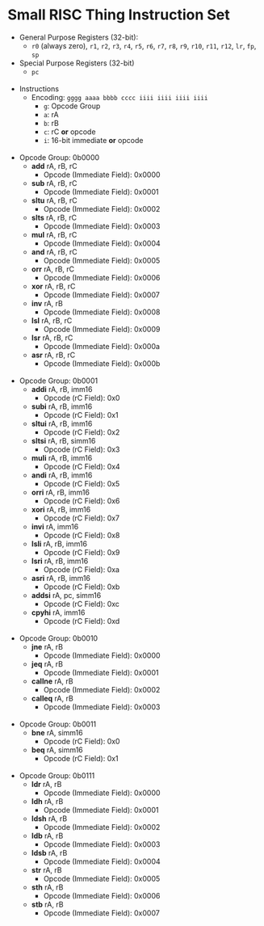 # Small RISC Thing Instruction Set
<!-- Vim Note:  Use @g to update notes.pdf -->
<!-- Vim Note:  Use @h to update notes.html -->
<!-- Vim Note:  Use @j to update notes.pdf and notes.html -->
<!-- How To Make A Tab:  &emsp; -->
<!--
&epsilon; &Epsilon;   &lambda; &Lambda;   &alpha; &Alpha;
&beta; &Beta;   &pi; &Pi; &#0960;   &sigma; &Sigma;
&omega; &Omega;   &mu; &Mu;  &gamma; &Gamma;
&prod;  &sum;  &int;  &part;  &infin;
&amp;  &ast;  &sdot;
&lt; &le;  &gt; &ge;  &equals; &ne;
-->



* General Purpose Registers (32-bit):
    * <code>r0</code> (always zero), <code>r1</code>, <code>r2</code>, <code>r3</code>, 
    <code>r4</code>, <code>r5</code>, <code>r6</code>, <code>r7</code>,
    <code>r8</code>, <code>r9</code>, <code>r10</code>, <code>r11</code>,
    <code>r12</code>, <code>lr</code>, <code>fp</code>, <code>sp</code>
* Special Purpose Registers (32-bit)
    * <code>pc</code>
<br><br>
* Instructions
    * Encoding:  <code>gggg aaaa bbbb cccc  iiii iiii iiii iiii</code>
        * <code>g</code>:  Opcode Group
        * <code>a</code>:  rA
        * <code>b</code>:  rB
        * <code>c</code>:  rC <b>or</b> opcode
        * <code>i</code>:  16-bit immediate <b>or</b> opcode
<br><br>
* Opcode Group:  0b0000
    * <b>add</b> rA, rB, rC
        * Opcode (Immediate Field):  0x0000
    * <b>sub</b> rA, rB, rC
        * Opcode (Immediate Field):  0x0001
    * <b>sltu</b> rA, rB, rC
        * Opcode (Immediate Field):  0x0002
    * <b>slts</b> rA, rB, rC
        * Opcode (Immediate Field):  0x0003
    * <b>mul</b> rA, rB, rC
        * Opcode (Immediate Field):  0x0004
    * <b>and</b> rA, rB, rC
        * Opcode (Immediate Field):  0x0005
    * <b>orr</b> rA, rB, rC
        * Opcode (Immediate Field):  0x0006
    * <b>xor</b> rA, rB, rC
        * Opcode (Immediate Field):  0x0007
    * <b>inv</b> rA, rB
        * Opcode (Immediate Field):  0x0008
    * <b>lsl</b> rA, rB, rC
        * Opcode (Immediate Field):  0x0009
    * <b>lsr</b> rA, rB, rC
        * Opcode (Immediate Field):  0x000a
    * <b>asr</b> rA, rB, rC
        * Opcode (Immediate Field):  0x000b
<br><br>
* Opcode Group:  0b0001
    * <b>addi</b> rA, rB, imm16
        * Opcode (rC Field):  0x0
    * <b>subi</b> rA, rB, imm16
        * Opcode (rC Field):  0x1
    * <b>sltui</b> rA, rB, imm16
        * Opcode (rC Field):  0x2
    * <b>sltsi</b> rA, rB, simm16
        * Opcode (rC Field):  0x3
    * <b>muli</b> rA, rB, imm16
        * Opcode (rC Field):  0x4
    * <b>andi</b> rA, rB, imm16
        * Opcode (rC Field):  0x5
    * <b>orri</b> rA, rB, imm16
        * Opcode (rC Field):  0x6
    * <b>xori</b> rA, rB, imm16
        * Opcode (rC Field):  0x7
    * <b>invi</b> rA, imm16
        * Opcode (rC Field):  0x8
    * <b>lsli</b> rA, rB, imm16
        * Opcode (rC Field):  0x9
    * <b>lsri</b> rA, rB, imm16
        * Opcode (rC Field):  0xa
    * <b>asri</b> rA, rB, imm16
        * Opcode (rC Field):  0xb
    * <b>addsi</b> rA, pc, simm16
        * Opcode (rC Field):  0xc
    * <b>cpyhi</b> rA, imm16
        * Opcode (rC Field):  0xd
<br><br>
* Opcode Group:  0b0010
    * <b>jne</b> rA, rB
        * Opcode (Immediate Field):  0x0000
    * <b>jeq</b> rA, rB
        * Opcode (Immediate Field):  0x0001
    * <b>callne</b> rA, rB
        * Opcode (Immediate Field):  0x0002
    * <b>calleq</b> rA, rB
        * Opcode (Immediate Field):  0x0003
<br><br>
* Opcode Group:  0b0011
    * <b>bne</b> rA, simm16
        * Opcode (rC Field):  0x0
    * <b>beq</b> rA, simm16
        * Opcode (rC Field):  0x1
<br><br>
* Opcode Group:  0b0111
    * <b>ldr</b> rA, rB
        * Opcode (Immediate Field):  0x0000
    * <b>ldh</b> rA, rB
        * Opcode (Immediate Field):  0x0001
    * <b>ldsh</b> rA, rB
        * Opcode (Immediate Field):  0x0002
    * <b>ldb</b> rA, rB
        * Opcode (Immediate Field):  0x0003
    * <b>ldsb</b> rA, rB
        * Opcode (Immediate Field):  0x0004
    * <b>str</b> rA, rB
        * Opcode (Immediate Field):  0x0005
    * <b>sth</b> rA, rB
        * Opcode (Immediate Field):  0x0006
    * <b>stb</b> rA, rB
        * Opcode (Immediate Field):  0x0007
